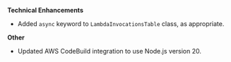 **Technical Enhancements**

* Added `async` keyword to `LambdaInvocationsTable` class, as appropriate.

**Other**

* Updated AWS CodeBuild integration to use Node.js version 20.
